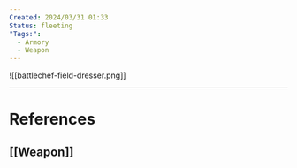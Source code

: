 ```yaml
---
Created: 2024/03/31 01:33
Status: fleeting
"Tags:":
  - Armory
  - Weapon
---
```

![[battlechef-field-dresser.png]]

---
# References
## [[Weapon]]